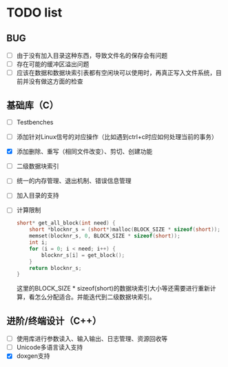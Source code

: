 # TODO list

## BUG

- [ ] 由于没有加入目录这种东西，导致文件名的保存会有问题
- [ ] 存在可能的缓冲区溢出问题
- [ ] 应该在数据和数据块索引表都有空闲块可以使用时，再真正写入文件系统，目前并没有做这方面的检查

## 基础库（C）

- [ ] Testbenches
- [ ] 添加针对Linux信号的对应操作（比如遇到ctrl+c时应如何处理当前的事务）
- [x] 添加删除、重写（相同文件改变）、剪切、创建功能
- [ ] 二级数据块索引
- [ ] 统一的内存管理、退出机制、错误信息管理
- [ ] 加入目录的支持
- [ ] 计算限制

    ```c
    short* get_all_block(int need) {
        short *blocknr_s = (short*)malloc(BLOCK_SIZE * sizeof(short));
        memset(blocknr_s, 0, BLOCK_SIZE * sizeof(short));
        int i;
        for (i = 0; i < need; i++) {
            blocknr_s[i] = get_block();
        }
	    return blocknr_s;
    }
    ```

    这里的BLOCK_SIZE * sizeof(short)的数据块索引大小等还需要进行重新计算，看怎么分配适合。并能迭代到二级数据块索引。

## 进阶/终端设计（C++）

- [ ] 使用库进行参数读入、输入输出、日志管理、资源回收等
- [ ] Unicode多语言读入支持
- [x] doxgen支持
